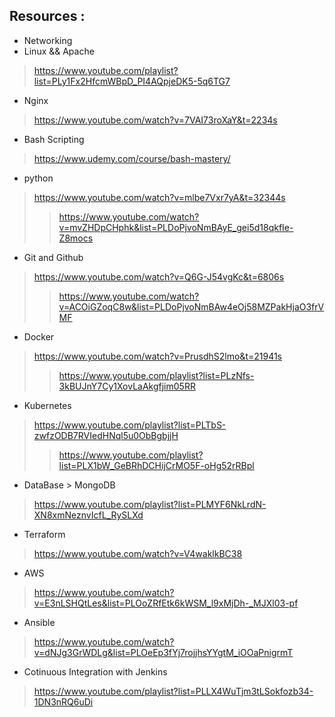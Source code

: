 ## Resources : 
* Networking 
* Linux && Apache 
> https://www.youtube.com/playlist?list=PLy1Fx2HfcmWBpD_PI4AQpjeDK5-5q6TG7
* Nginx 
> https://www.youtube.com/watch?v=7VAI73roXaY&t=2234s
* Bash Scripting 
> https://www.udemy.com/course/bash-mastery/
* python 
> https://www.youtube.com/watch?v=mlbe7Vxr7yA&t=32344s
>> https://www.youtube.com/watch?v=mvZHDpCHphk&list=PLDoPjvoNmBAyE_gei5d18qkfIe-Z8mocs
* Git and Github 
> https://www.youtube.com/watch?v=Q6G-J54vgKc&t=6806s
>> https://www.youtube.com/watch?v=ACOiGZoqC8w&list=PLDoPjvoNmBAw4eOj58MZPakHjaO3frVMF
* Docker 
> https://www.youtube.com/watch?v=PrusdhS2lmo&t=21941s
>> https://www.youtube.com/playlist?list=PLzNfs-3kBUJnY7Cy1XovLaAkgfjim05RR
* Kubernetes 
>https://www.youtube.com/playlist?list=PLTbS-zwfzODB7RVIedHNql5u0ObBgbjjH
>>https://www.youtube.com/playlist?list=PLX1bW_GeBRhDCHijCrMO5F-oHg52rRBpl
* DataBase > MongoDB
> https://www.youtube.com/playlist?list=PLMYF6NkLrdN-XN8xmNeznvIcfL_RySLXd
* Terraform 
> https://www.youtube.com/watch?v=V4waklkBC38
* AWS 
> https://www.youtube.com/watch?v=E3nLSHQtLes&list=PLOoZRfEtk6kWSM_l9xMjDh-_MJXl03-pf
* Ansible 
> https://www.youtube.com/watch?v=dNJg3GrWDLg&list=PLOeEp3fYj7rojjhsYYgtM_iOOaPnigrmT
* Cotinuous Integration with Jenkins 
> https://www.youtube.com/playlist?list=PLLX4WuTjm3tLSokfozb34-1DN3nRQ6uDi
